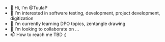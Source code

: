 - 👋 Hi, I’m @TuulaP
- 👀 I’m interested in software testing, development, project development, digitization 
- 🌱 I’m currently learning DPO topics, zentangle drawing
- 💞️ I’m looking to collaborate on ...
- 📫 How to reach me TBD  :)

<!---
TuulaP/TuulaP is a ✨ special ✨ repository because its `README.md` (this file) appears on your GitHub profile.
You can click the Preview link to take a look at your changes.
--->
